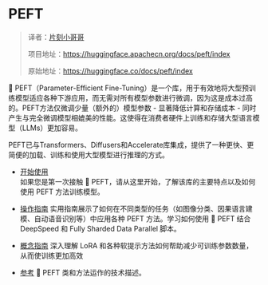 # PEFT

> 译者：[片刻小哥哥](https://github.com/jiangzhonglian)
>
> 项目地址：<https://huggingface.apachecn.org/docs/peft/index>
>
> 原始地址：<https://huggingface.co/docs/peft/index>


🤗 PEFT（Parameter-Efficient Fine-Tuning）是一个库，用于有效地将大型预训练模型适应各种下游应用，而无需对所有模型参数进行微调，因为这是成本过高的。PEFT方法仅微调少量（额外的）模型参数 - 显著降低计算和存储成本 - 同时产生与完全微调模型相媲美的性能。这使得在消费者硬件上训练和存储大型语言模型（LLMs）更加容易。

PEFT已与Transformers、Diffusers和Accelerate库集成，提供了一种更快、更简便的加载、训练和使用大型模型进行推理的方式。



- [开始使用](https://huggingface.apachecn.org/docs/peft/quicktour/)  
 如果您是第一次接触 🤗 PEFT，请从这里开始，了解该库的主要特点以及如何使用 PEFT 方法训练模型。


- [操作指南]((./task_guides/image_classification_lora))
 实用指南展示了如何在不同类型的任务（如图像分类、因果语言建模、自动语音识别等）中应用各种 PEFT 方法。学习如何使用 🤗 PEFT 结合 DeepSpeed 和 Fully Sharded Data Parallel 脚本。

- [概念指南](./conceptual_guides/lora)
 深入理解 LoRA 和各种软提示方法如何帮助减少可训练参数数量，从而使训练更加高效

- [参考](./package_reference/config)
🤗 PEFT 类和方法运作的技术描述。

